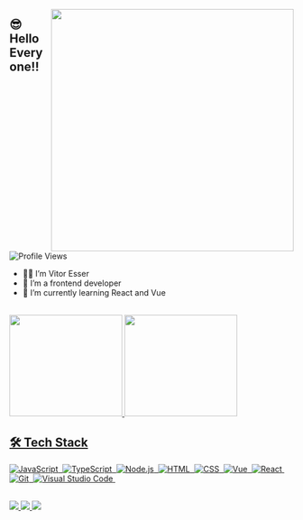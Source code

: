 <img align="right" height="430em"
src="https://i.pinimg.com/originals/ff/41/dc/ff41dcc9e23820cb030f3375249eab39.jpg"/>

## 😎 Hello Everyone!!

<p align="left"> <img src="https://komarev.com/ghpvc/?username=VitorEsser&color=54AEFF&style=for-the-badge" alt="Profile Views" /> </pcem>

- 🤟🏻 I’m Vitor Esser
- 🔭 I’m a frontend developer
- 🌱 I’m currently learning React and Vue

<br>
<div>
  <a href="https://github.com/VitorEsser">
  <img width="200em" height="180em" src="https://github-readme-stats.vercel.app/api?username=VitorEsser&show_icons=true&theme=tokyonight&include_all_commits=true&count_private=true" />
  <img width="200em" height="180em" src="https://github-readme-stats.vercel.app/api/top-langs/?username=VitorEsser&layout=compact&langs_count=16&theme=tokyonight"
</div>

## 🛠 Tech Stack

![JavaScript](https://img.shields.io/badge/-JavaScript-05122A?style=flat&logo=javascript)&nbsp;
![TypeScript](https://img.shields.io/badge/-TypeScript-05122A?style=flat&logo=typeScript)&nbsp;
![Node.js](https://img.shields.io/badge/-Node.js-05122A?style=flat&logo=node.js)&nbsp;
![HTML](https://img.shields.io/badge/-HTML-05122A?style=flat&logo=HTML5)&nbsp;
![CSS](https://img.shields.io/badge/-CSS-05122A?style=flat&logo=CSS3&logoColor=1572B6)&nbsp;
![Vue](https://img.shields.io/badge/-Vue-05122A?style=flat&logo=vue.js)&nbsp;
![React](https://img.shields.io/badge/-React-05122A?style=flat&logo=react)&nbsp;
![Git](https://img.shields.io/badge/-Git-05122A?style=flat&logo=git)&nbsp;
![Visual Studio Code](https://img.shields.io/badge/-Visual%20Studio%20Code-05122A?style=flat&logo=visual-studio-code&logoColor=007ACC)&nbsp;

<br>
<div>
  <a href="https://www.instagram.com/vitoresser_/" target="_blank">
    <img src="https://img.shields.io/badge/-Instagram-%23E4405F?style=for-the-badge&logo=instagram&logoColor=white" target="_blank" />
  </a>
  <a href="https://www.linkedin.com/in/vitoresser/" target="_blank">
    <img src="https://img.shields.io/badge/-LinkedIn-%230077B5?style=for-the-badge&logo=linkedin&logoColor=white" target="_blank" />
  </a>
  <a href="mailto:vitoresser10@gmail.com" target="_blank">
    <img src="https://img.shields.io/badge/-Gmail-%23333?style=for-the-badge&logo=gmail&logoColor=white" target="_blank" />
  </a>
</div>

